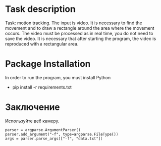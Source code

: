 # Task description
 Task: motion tracking. The input is video. It is necessary to find the movement and to draw a rectangle around the area where the movement occurs. The video must be processed as in real time, you do not need to save the video. It is necessary that after starting the program, the video is reproduced with a rectangular area.
 
# Package Installation
In order to run the program, you must install Python




- pip install -r requirements.txt

# Заключение 
Используйте веб камеру.




```
parser = argparse.ArgumentParser()
parser.add_argument("-f", type=argparse.FileType())
args = parser.parse_args(["-f", "data.txt"])
```





